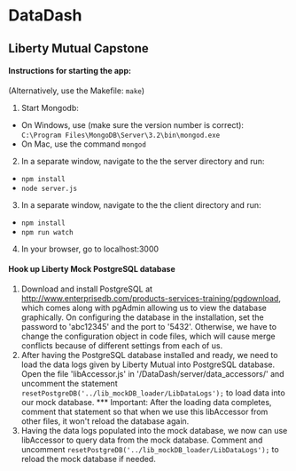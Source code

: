 # DataDash
## Liberty Mutual Capstone

#### Instructions for starting the app:
(Alternatively, use the Makefile: `make`)

1. Start Mongodb:
  * On Windows, use (make sure the version number is correct):  
    `C:\Program Files\MongoDB\Server\3.2\bin\mongod.exe`
  * On Mac, use the command `mongod`
2. In a separate window, navigate to the the server directory and run:
  * `npm install`
  * `node server.js`
3. In a separate window, navigate to the the client directory and run:
  * `npm install`
  * `npm run watch`
4. In your browser, go to localhost:3000

#### Hook up Liberty Mock PostgreSQL database

1. Download and install PostgreSQL at http://www.enterprisedb.com/products-services-training/pgdownload, which comes along with pgAdmin allowing us to view the database graphically. On configuring the database in the installation, set the password to 'abc12345' and the port to '5432'. Otherwise, we have to change the configuration object in code files, which will cause merge conflicts because of different settings from each of us.
2. After having the PostgreSQL database installed and ready, we need to load the data logs given by Liberty Mutual into PostgreSQL database. Open the file 'libAccessor.js' in '/DataDash/server/data_accessors/' and uncomment the statement `resetPostgreDB('../lib_mockDB_loader/LibDataLogs');` to load data into our mock database. *** Important: After the loading data completes, comment that statement so that when we use this libAccessor from other files, it won't reload the database again.
3. Having the data logs populated into the mock database, we now can use libAccessor to query data from the mock database. Comment and uncomment `resetPostgreDB('../lib_mockDB_loader/LibDataLogs');` to reload the mock database if needed.